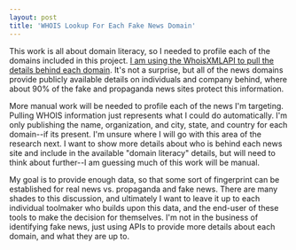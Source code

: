 ```yaml
---
layout: post
title: 'WHOIS Lookup For Each Fake News Domain'
---
```

<p>This work is all about domain literacy, so I needed to profile each of the domains included in this project. <a href="https://www.whoisxmlapi.com/">I am using the WhoisXMLAPI to pull the details behind each domain</a>. It's not a surprise, but all of the news domains provide publicly available details on individuals and company behind, where about 90% of the fake and propaganda news sites protect this information.&nbsp;</p>
<p>More manual work will be needed to profile each of the news I'm targeting. Pulling WHOIS information just represents what I could do automatically. I'm only publishing the name, organization, and city, state, and country for each domain--if its present. I'm unsure where I will go with this area of the research next. I want to show more details about who is behind each news site and include in the available "domain literacy" details, but will need to think about further--I am guessing much of this work will be manual.</p>
<p>My goal is to provide enough data, so that some sort of fingerprint can be established for real news vs. propaganda and fake news. There are many shades to this discussion, and ultimately I want to leave it up to each individual toolmaker who builds upon this data, and the end-user of these tools to make the decision for themselves. I'm not in the business of identifying fake news, just using APIs to provide more details about each domain, and what they are up to.</p>